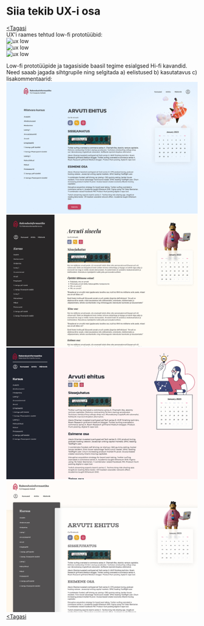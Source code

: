 # Siia tekib UX-i osa

[<Tagasi](../../README.md)  
UX'i raames tehtud low-fi prototüübid:  
![ux low](https://files.slack.com/files-pri/T040TQBAU59-F045Q9ZQX2T/__ppej__u_vaade.jpg)  
![ux low](https://files.slack.com/files-pri/T040TQBAU59-F046UHH55PS/__ppija_vaade1.jpg)  
![ux low](https://files.slack.com/files-pri/T040TQBAU59-F045QA085DM/__ppija_vaade2.jpg)

Low-fi prototüüpide ja tagasiside baasil tegime esialgsed Hi-fi kavandid. Need saaab jagada sihtgrupile ning selgitada a) eelistused b) kasutatavus c) lisakommentaarid:  
![hi-fi](hi-fi-1.jpg)
![hi-fi](hi-fi-2.jpg)
![hi-fi](hi-fi-3.jpg)
![hi-fi](hi-fi-4.jpg)
[<Tagasi](../../README.md)
